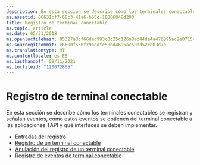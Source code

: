 ```yaml
---
description: En esta sección se describe cómo los terminales conectables se registran y señalan eventos, cómo estos eventos se obtienen del terminal conectable a las aplicaciones TAPI y qué interfaces se deben implementar.
ms.assetid: 06631cf7-68c3-41a6-b65c-18806848d290
title: Registro de terminal conectable
ms.topic: article
ms.date: 05/31/2018
ms.openlocfilehash: 85327a3cf66dad993c0c25c126a8ad44da4a476895ac2e0715c76cfd0bb9394a
ms.sourcegitcommit: e6600f550f79bddfe58bd4696ac50dd52cb03d7e
ms.translationtype: MT
ms.contentlocale: es-ES
ms.lasthandoff: 08/11/2021
ms.locfileid: "120072865"
---
```

# <a name="pluggable-terminal-registration"></a>Registro de terminal conectable

En esta sección se describe cómo los terminales conectables se registran y señalan eventos, cómo estos eventos se obtienen del terminal conectable a las aplicaciones TAPI y qué interfaces se deben implementar.

-   [Entradas del registro](registry-entries.md)
-   [Registro de un terminal conectable](register-a-pluggable-terminal.md)
-   [Anulación del registro de un terminal conectable](unregister-a-pluggable-terminal.md)
-   [Registro de eventos de terminal conectable](registering-for-pluggable-terminal-events.md)

 

 



